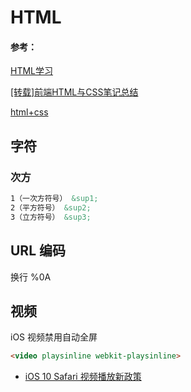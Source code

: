 # HTML



#### 参考：

[HTML学习](https://www.cnblogs.com/wanglongshuai/category/789480.html)

[[转载]前端HTML与CSS笔记总结](https://github.com/xq773939719/HTML-CSS-JS)

[html+css](https://github.com/OMGZui/noteBook/blob/master/html+css.md)



## 字符

### 次方
```html
1（一次方符号） &sup1; 
2（平方符号） &sup2; 
3（立方符号） &sup3; 
```



## URL 编码

换行 %0A

## 视频
iOS 视频禁用自动全屏
```html
<video playsinline webkit-playsinline>
```
- [iOS 10 Safari 视频播放新政策](https://imququ.com/post/new-video-policies-for-ios10.html)
